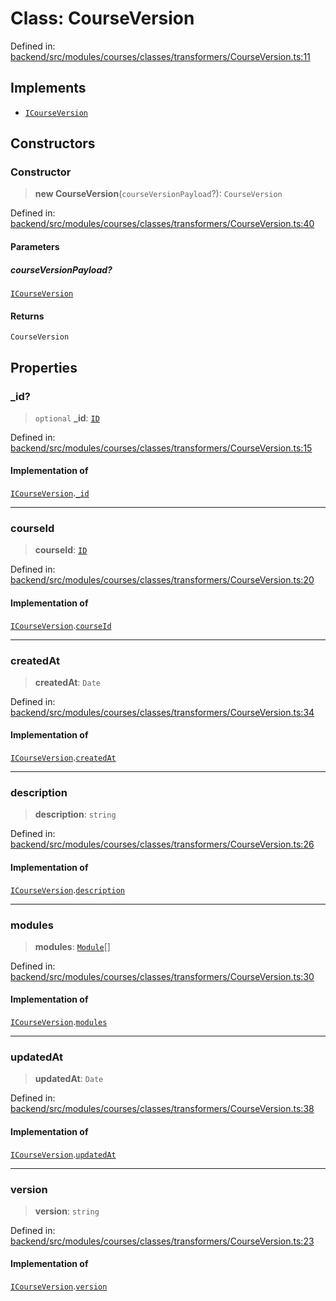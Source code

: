 # Class: CourseVersion

Defined in: [backend/src/modules/courses/classes/transformers/CourseVersion.ts:11](https://github.com/continuousactivelearning/cal/blob/5ae0447098795fdcf3a415f0360ebe51565b6949/backend/src/modules/courses/classes/transformers/CourseVersion.ts#L11)

## Implements

- [`ICourseVersion`](../../../../../../shared/interfaces/IUser/interfaces/ICourseVersion.md)

## Constructors

### Constructor

> **new CourseVersion**(`courseVersionPayload`?): `CourseVersion`

Defined in: [backend/src/modules/courses/classes/transformers/CourseVersion.ts:40](https://github.com/continuousactivelearning/cal/blob/5ae0447098795fdcf3a415f0360ebe51565b6949/backend/src/modules/courses/classes/transformers/CourseVersion.ts#L40)

#### Parameters

##### courseVersionPayload?

[`ICourseVersion`](../../../../../../shared/interfaces/IUser/interfaces/ICourseVersion.md)

#### Returns

`CourseVersion`

## Properties

### \_id?

> `optional` **\_id**: [`ID`](../../../../../../shared/types/type-aliases/ID.md)

Defined in: [backend/src/modules/courses/classes/transformers/CourseVersion.ts:15](https://github.com/continuousactivelearning/cal/blob/5ae0447098795fdcf3a415f0360ebe51565b6949/backend/src/modules/courses/classes/transformers/CourseVersion.ts#L15)

#### Implementation of

[`ICourseVersion`](../../../../../../shared/interfaces/IUser/interfaces/ICourseVersion.md).[`_id`](../../../../../../shared/interfaces/IUser/interfaces/ICourseVersion.md#_id)

***

### courseId

> **courseId**: [`ID`](../../../../../../shared/types/type-aliases/ID.md)

Defined in: [backend/src/modules/courses/classes/transformers/CourseVersion.ts:20](https://github.com/continuousactivelearning/cal/blob/5ae0447098795fdcf3a415f0360ebe51565b6949/backend/src/modules/courses/classes/transformers/CourseVersion.ts#L20)

#### Implementation of

[`ICourseVersion`](../../../../../../shared/interfaces/IUser/interfaces/ICourseVersion.md).[`courseId`](../../../../../../shared/interfaces/IUser/interfaces/ICourseVersion.md#courseid)

***

### createdAt

> **createdAt**: `Date`

Defined in: [backend/src/modules/courses/classes/transformers/CourseVersion.ts:34](https://github.com/continuousactivelearning/cal/blob/5ae0447098795fdcf3a415f0360ebe51565b6949/backend/src/modules/courses/classes/transformers/CourseVersion.ts#L34)

#### Implementation of

[`ICourseVersion`](../../../../../../shared/interfaces/IUser/interfaces/ICourseVersion.md).[`createdAt`](../../../../../../shared/interfaces/IUser/interfaces/ICourseVersion.md#createdat)

***

### description

> **description**: `string`

Defined in: [backend/src/modules/courses/classes/transformers/CourseVersion.ts:26](https://github.com/continuousactivelearning/cal/blob/5ae0447098795fdcf3a415f0360ebe51565b6949/backend/src/modules/courses/classes/transformers/CourseVersion.ts#L26)

#### Implementation of

[`ICourseVersion`](../../../../../../shared/interfaces/IUser/interfaces/ICourseVersion.md).[`description`](../../../../../../shared/interfaces/IUser/interfaces/ICourseVersion.md#description)

***

### modules

> **modules**: [`Module`](../../Module/classes/Module.md)[]

Defined in: [backend/src/modules/courses/classes/transformers/CourseVersion.ts:30](https://github.com/continuousactivelearning/cal/blob/5ae0447098795fdcf3a415f0360ebe51565b6949/backend/src/modules/courses/classes/transformers/CourseVersion.ts#L30)

#### Implementation of

[`ICourseVersion`](../../../../../../shared/interfaces/IUser/interfaces/ICourseVersion.md).[`modules`](../../../../../../shared/interfaces/IUser/interfaces/ICourseVersion.md#modules)

***

### updatedAt

> **updatedAt**: `Date`

Defined in: [backend/src/modules/courses/classes/transformers/CourseVersion.ts:38](https://github.com/continuousactivelearning/cal/blob/5ae0447098795fdcf3a415f0360ebe51565b6949/backend/src/modules/courses/classes/transformers/CourseVersion.ts#L38)

#### Implementation of

[`ICourseVersion`](../../../../../../shared/interfaces/IUser/interfaces/ICourseVersion.md).[`updatedAt`](../../../../../../shared/interfaces/IUser/interfaces/ICourseVersion.md#updatedat)

***

### version

> **version**: `string`

Defined in: [backend/src/modules/courses/classes/transformers/CourseVersion.ts:23](https://github.com/continuousactivelearning/cal/blob/5ae0447098795fdcf3a415f0360ebe51565b6949/backend/src/modules/courses/classes/transformers/CourseVersion.ts#L23)

#### Implementation of

[`ICourseVersion`](../../../../../../shared/interfaces/IUser/interfaces/ICourseVersion.md).[`version`](../../../../../../shared/interfaces/IUser/interfaces/ICourseVersion.md#version)
